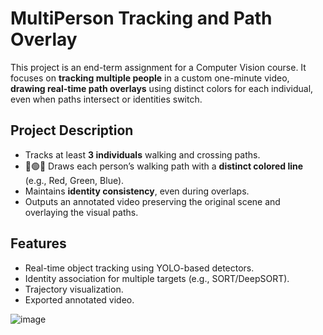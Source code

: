 # MultiPerson Tracking and Path Overlay

This project is an end-term assignment for a Computer Vision course. It focuses on **tracking multiple people** in a custom one-minute video, **drawing real-time path overlays** using distinct colors for each individual, even when paths intersect or identities switch.

## Project Description

- Tracks at least **3 individuals** walking and crossing paths.
- 🔴🟢🔵 Draws each person’s walking path with a **distinct colored line** (e.g., Red, Green, Blue).
- Maintains **identity consistency**, even during overlaps.
- Outputs an annotated video preserving the original scene and overlaying the visual paths.

## Features

- Real-time object tracking using YOLO-based detectors.
- Identity association for multiple targets (e.g., SORT/DeepSORT).
- Trajectory visualization.
- Exported annotated video.

![image](https://github.com/user-attachments/assets/67855850-1bd6-4cac-a04e-f414a8a0954e)
